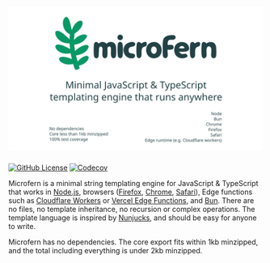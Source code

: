 # ![Microfern - Minimal JavaScript & TypeScript templating engine that runs anywhere](/assets/splash.png)

[![GitHub License](https://img.shields.io/github/license/seriousbug/microfern)](https://github.com/SeriousBug/microfern/blob/main/LICENSE.txt)
[![Codecov](https://img.shields.io/codecov/c/github/seriousbug/microfern)](https://app.codecov.io/gh/SeriousBug/microfern)

Microfern is a minimal string templating engine for JavaScript & TypeScript that works
in [Node.js](https://nodejs.org/en), browsers ([Firefox](https://www.mozilla.org/en-US/firefox/new/),
[Chrome](https://www.google.com/chrome/), [Safari](https://www.apple.com/safari/)), Edge functions such as [Cloudflare Workers](https://workers.cloudflare.com) or [Vercel Edge Functions](https://vercel.com/blog/edge-functions-generally-available), and [Bun](https://bun.sh). There are no files, no template
inheritance, no recursion or complex operations. The template language is
inspired by [Nunjucks](https://github.com/mozilla/nunjucks), and should be easy
for anyone to write.

Microfern has no dependencies. The core export fits within 1kb minzipped, and
the total including everything is under 2kb minzipped.
